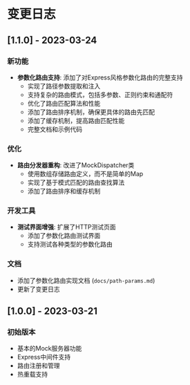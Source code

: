 # 变更日志

## [1.1.0] - 2023-03-24

### 新功能

- **参数化路由支持**: 添加了对Express风格参数化路由的完整支持
  - 实现了路径参数提取和注入
  - 支持复杂的路由模式，包括多参数、正则约束和通配符
  - 优化了路由匹配算法和性能
  - 添加了路由排序机制，确保更具体的路由先匹配
  - 添加了缓存机制，提高路由匹配性能
  - 完整文档和示例代码

### 优化

- **路由分发器重构**: 改进了MockDispatcher类
  - 使用数组存储路由定义，而不是简单的Map
  - 实现了基于模式匹配的路由查找算法
  - 添加了路由排序和缓存机制

### 开发工具

- **测试界面增强**: 扩展了HTTP测试页面
  - 添加了参数化路由测试界面
  - 支持测试各种类型的参数化路由

### 文档

- 添加了参数化路由实现文档 (`docs/path-params.md`)
- 更新了变更日志

## [1.0.0] - 2023-03-21

### 初始版本

- 基本的Mock服务器功能
- Express中间件支持
- 路由注册和管理
- 热重载支持 